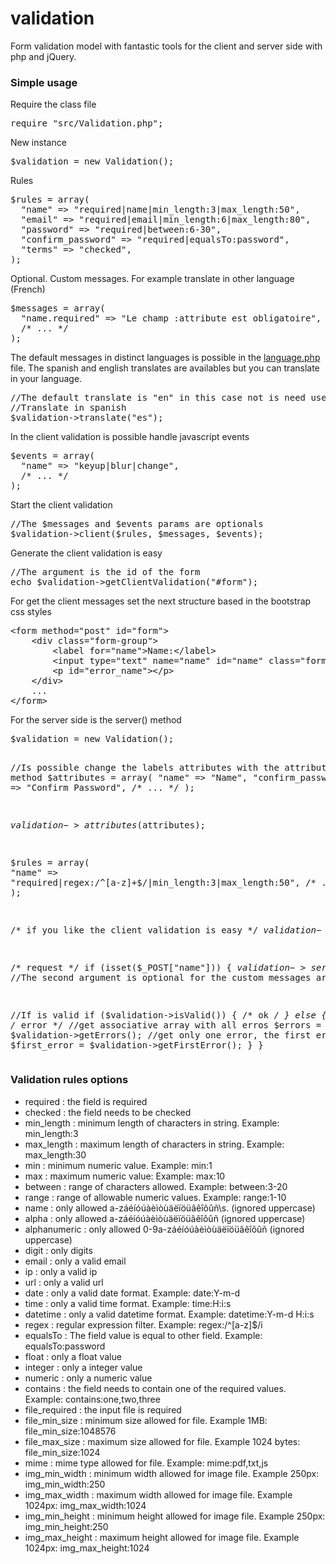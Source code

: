 # validation
Form validation model with fantastic tools for the client and server side with php and jQuery.

<h3>Simple usage</h3>

<p>Require the class file</p>
<div class="highlight highlight-source-php">
<pre>
require "src/Validation.php";
</pre>
</div>

<p>New instance</p>
<div class="highlight highlight-source-php">
<pre>
$validation = new Validation();
</pre>
</div>

<p>Rules</p>
<div class="highlight highlight-source-php">
<pre>
$rules = array(
  "name" => "required|name|min_length:3|max_length:50",
  "email" => "required|email|min_length:6|max_length:80",
  "password" => "required|between:6-30",
  "confirm_password" => "required|equalsTo:password",
  "terms" => "checked",
);
</pre>
</div>

<p>Optional. Custom messages. For example translate in other language (French)</p>
<div class="highlight highlight-source-php">
<pre>
$messages = array(
  "name.required" => "Le champ :attribute est obligatoire",
  /* ... */
);
</pre>
</div>

<p>The default messages in distinct languages is possible in the <a href="https://github.com/hispanicode/validation/tree/master/src/translate">language.php</a> file. The spanish and english translates are availables but you can translate in your language.</p>

<div class="highlight highlight-source-php">
<pre>
//The default translate is "en" in this case not is need use the translate method.
//Translate in spanish
$validation->translate("es");
</pre>
</div>

<p>In the client validation is possible handle javascript events</p>
<div class="highlight highlight-source-php">
<pre>
$events = array(
  "name" => "keyup|blur|change",
  /* ... */
);
</pre>
</div>

<p>Start the client validation</p>
<div class="highlight highlight-source-php">
<pre>
//The $messages and $events params are optionals
$validation->client($rules, $messages, $events);
</pre>
</div>

<p>Generate the client validation is easy</p>
<div class="highlight highlight-source-php">
<pre>
//The argument is the id of the form
echo $validation->getClientValidation("#form");
</pre>
</div>

<p>For get the client messages set the next structure based in the bootstrap css styles</p>
<div class="highlight highlight-source-html">
<pre>
&lt;form method="post" id="form"&gt;
    &lt;div class="form-group"&gt;
        &lt;label for="name"&gt;Name:&lt;/label&gt;
        &lt;input type="text" name="name" id="name" class="form-control" value="" /&gt;
        &lt;p id="error_name"&gt;&lt;/p&gt;
    &lt;/div&gt;
    ...
&lt;/form&gt;
</pre>
</div>

<p>For the server side is the server() method</p>
<div class="highlight highlight-source-php">
<pre>
$validation = new Validation();

//Is possible change the labels attributes with the attribute() method
$attributes = array(
  "name" => "Name",
  "confirm_password" => "Confirm Password",
  /* ... */
);

$validation->attributes($attributes);

$rules = array(
  "name" => "required|regex:/^[a-z]+$/|min_length:3|max_length:50",
  /* ... */
);

/* if you like the client validation is easy */
$validation->client($rules);

/* request */
if (isset($_POST["name"])) {
  $validation->server($rules); //The second argument is optional for the custom messages array
  
  //If is valid
  if ($validation->isValid()) {
      /* ok */
  } else {
    /* error */
    //get associative array with all erros
    $errors = $validation->getErrors();
    //get only one error, the first error.
    $first_error = $validation->getFirstError();
  }
}
</pre>
</div>

<h3>Validation rules options</h3>
<ul>
  <li>required : the field is required</li>
  <li>checked : the field needs to be checked</li>
  <li>min_length : minimum length of characters in string. Example: min_length:3</li>
  <li>max_length :  maximum length of characters in string. Example: max_length:30</li>
  <li>min : minimum numeric value. Example: min:1</li>
  <li>max : maximum numeric value: Example: max:10</li>
  <li>between : range of characters allowed. Example: between:3-20</li>
  <li>range : range of allowable numeric values. Example: range:1-10</li>
  <li>name : only allowed a-záéíóúàèìòùäëïöüâêîôûñ\s. (ignored uppercase)</li>
  <li>alpha : only allowed a-záéíóúàèìòùäëïöüâêîôûñ (ignored uppercase)</li>
  <li>alphanumeric : only allowed 0-9a-záéíóúàèìòùäëïöüâêîôûñ (ignored uppercase)</li>
  <li>digit : only digits</li>
  <li>email : only a valid email</li>
  <li>ip : only a valid ip</li>
  <li>url : only a valid url</li>
  <li>date : only a valid date format. Example: date:Y-m-d</li>
  <li>time : only a valid time format. Example: time:H:i:s</li>
  <li>datetime : only a valid datetime format. Example: datetime:Y-m-d H:i:s</li>
  <li>regex : regular expression filter. Example: regex:/^[a-z]$/i</li>
  <li>equalsTo : The field value is equal to other field. Example: equalsTo:password</li>
  <li>float : only a float value</li>
  <li>integer : only a integer value</li>
  <li>numeric : only a numeric value</li>
  <li>contains : the field needs to contain one of the required values. Example: contains:one,two,three</li>
  <li>file_required : the input file is required</li>
  <li>file_min_size : minimum size allowed for file. Example 1MB: file_min_size:1048576</li>
  <li>file_max_size : maximum size allowed for file. Example 1024 bytes: file_min_size:1024</li>
  <li>mime : mime type allowed for file. Example: mime:pdf,txt,js</li>
  <li>img_min_width : minimum width allowed for image file. Example 250px: img_min_width:250</li>
  <li>img_max_width : maximum width allowed for image file. Example 1024px: img_max_width:1024</li>
  <li>img_min_height : minimum height allowed for image file. Example 250px: img_min_height:250</li>
  <li>img_max_height : maximum height allowed for image file. Example 1024px: img_max_height:1024</li>
</ul>





